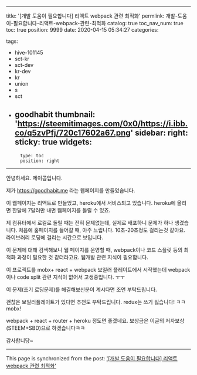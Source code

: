 
---
title: '[개발 도움이 필요합니다] 리액트 webpack 관련 최적화'
permlink: 개발-도움이-필요합니다-리액트-webpack-관련-최적화
catalog: true
toc_nav_num: true
toc: true
position: 9999
date: 2020-04-15 05:34:27
categories:

tags:
- hive-101145
- sct-kr
- sct-dev
- kr-dev
- kr
- union
- s
- sct
- goodhabit
thumbnail: 'https://steemitimages.com/0x0/https://i.ibb.co/q5zvPfj/720c17602a67.png'
sidebar:
    right:
        sticky: true
widgets:
    -
        type: toc
        position: right
---


안녕하세요. 제이콥입니다.

제가 https://goodhabit.me 라는 웹페이지를 만들었습니다.

이 웹페이지는 리액트로 만들었고, heroku에서 서비스되고 있습니다.
heroku에 올리면 한달에 7달러만 내면 웹페이지를 돌릴 수 있죠.

제 컴퓨터에서 로컬로 돌릴 때는 전혀 문제없는데, 실제로 배포하니 문제가 하나 생겼습니다.
처음에 홈페이지를 들어갈 때, 아주 느립니다. 10초-20초정도 걸리는것 같아요. 라이브러리 로딩에 걸리는 시간으로 보입니다.

이 문제에 대해 검색해보니 웹 페이지를 운영할 때, webpack이나 코드 스플릿 등의 최적화 과정이 필요한 것 같더라고요. 웹개발 관련 지식이 필요합니다.

이 프로젝트를 mobx+ react + webpack 보일러 플레이트에서 시작했는데 webpack이나 code split 관련 지식이 없어서 고생중입니다. ㅜㅜ


이 문제(초기 로딩문제)를 해결해보신분이 계시다면 조언 부탁드립니다. 


괜찮은 보일러플레이트가 있다면 추천도 부탁드립니다.
redux는 쓰기 싫습니다! ㅋㅋ mobx!

webpack + react + router + heroku 정도면 좋겠네요.
보상금은 이글의 저자보상 (STEEM+SBD)으로 하겠습니다ㅋㅋ

감사합니당~

- - -

This page is synchronized from the post: ['[개발 도움이 필요합니다] 리액트 webpack 관련 최적화'](https://steempeak.com/@jacobyu/webpack)
